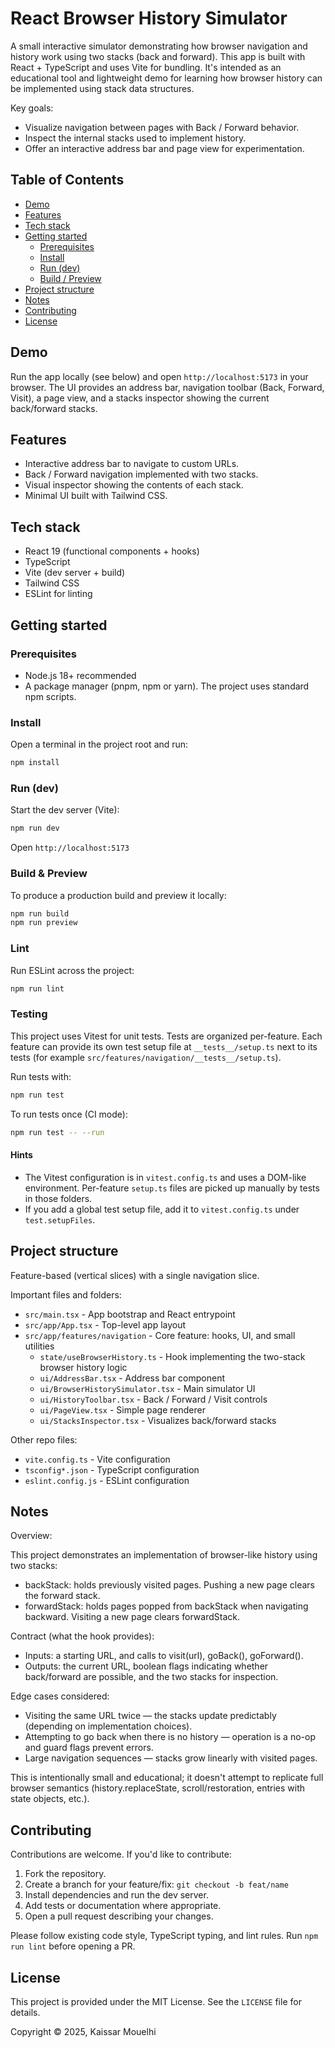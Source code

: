 # React Browser History Simulator

A small interactive simulator demonstrating how browser navigation and history work using two stacks (back and forward). This app is built with React + TypeScript and uses Vite for bundling. It's intended as an educational tool and lightweight demo for learning how browser history can be implemented using stack data structures.

Key goals:

- Visualize navigation between pages with Back / Forward behavior.
- Inspect the internal stacks used to implement history.
- Offer an interactive address bar and page view for experimentation.

## Table of Contents

- [Demo](#demo)
- [Features](#features)
- [Tech stack](#tech-stack)
- [Getting started](#getting-started)
  - [Prerequisites](#prerequisites)
  - [Install](#install)
  - [Run (dev)](#run-dev)
  - [Build / Preview](#build--preview)
- [Project structure](#project-structure)
- [Notes](#notes)
- [Contributing](#contributing)
- [License](#license)

## Demo

Run the app locally (see below) and open `http://localhost:5173` in your browser. The UI provides an address bar, navigation toolbar (Back, Forward, Visit), a page view, and a stacks inspector showing the current back/forward stacks.

## Features

- Interactive address bar to navigate to custom URLs.
- Back / Forward navigation implemented with two stacks.
- Visual inspector showing the contents of each stack.
- Minimal UI built with Tailwind CSS.

## Tech stack

- React 19 (functional components + hooks)
- TypeScript
- Vite (dev server + build)
- Tailwind CSS
- ESLint for linting

## Getting started

### Prerequisites

- Node.js 18+ recommended
- A package manager (pnpm, npm or yarn). The project uses standard npm scripts.

### Install

Open a terminal in the project root and run:

```bash
npm install
```

### Run (dev)

Start the dev server (Vite):

```bash
npm run dev
```

Open `http://localhost:5173`

### Build & Preview

To produce a production build and preview it locally:

```bash
npm run build
npm run preview
```

### Lint

Run ESLint across the project:

```bash
npm run lint
```

### Testing

This project uses Vitest for unit tests. Tests are organized per-feature. Each feature can provide its own test setup file at `__tests__/setup.ts` next to its tests (for example `src/features/navigation/__tests__/setup.ts`).

Run tests with:

```bash
npm run test
```

To run tests once (CI mode):

```bash
npm run test -- --run
```

#### Hints

- The Vitest configuration is in `vitest.config.ts` and uses a DOM-like environment. Per-feature `setup.ts` files are picked up manually by tests in those folders.
- If you add a global test setup file, add it to `vitest.config.ts` under `test.setupFiles`.

## Project structure

Feature-based (vertical slices) with a single navigation slice.

Important files and folders:

- `src/main.tsx` - App bootstrap and React entrypoint
- `src/app/App.tsx` - Top-level app layout
- `src/app/features/navigation` - Core feature: hooks, UI, and small utilities
  - `state/useBrowserHistory.ts` - Hook implementing the two-stack browser history logic
  - `ui/AddressBar.tsx` - Address bar component
  - `ui/BrowserHistorySimulator.tsx` - Main simulator UI
  - `ui/HistoryToolbar.tsx` - Back / Forward / Visit controls
  - `ui/PageView.tsx` - Simple page renderer
  - `ui/StacksInspector.tsx` - Visualizes back/forward stacks

Other repo files:

- `vite.config.ts` - Vite configuration
- `tsconfig*.json` - TypeScript configuration
- `eslint.config.js` - ESLint configuration

## Notes

Overview:

This project demonstrates an implementation of browser-like history using two stacks:

- backStack: holds previously visited pages. Pushing a new page clears the forward stack.
- forwardStack: holds pages popped from backStack when navigating backward. Visiting a new page clears forwardStack.

Contract (what the hook provides):

- Inputs: a starting URL, and calls to visit(url), goBack(), goForward().
- Outputs: the current URL, boolean flags indicating whether back/forward are possible, and the two stacks for inspection.

Edge cases considered:

- Visiting the same URL twice — the stacks update predictably (depending on implementation choices).
- Attempting to go back when there is no history — operation is a no-op and guard flags prevent errors.
- Large navigation sequences — stacks grow linearly with visited pages.

This is intentionally small and educational; it doesn't attempt to replicate full browser semantics (history.replaceState, scroll/restoration, entries with state objects, etc.).

## Contributing

Contributions are welcome. If you'd like to contribute:

1. Fork the repository.
2. Create a branch for your feature/fix: `git checkout -b feat/name`
3. Install dependencies and run the dev server.
4. Add tests or documentation where appropriate.
5. Open a pull request describing your changes.

Please follow existing code style, TypeScript typing, and lint rules. Run `npm run lint` before opening a PR.

## License

This project is provided under the MIT License. See the `LICENSE` file for details.

Copyright © 2025, Kaissar Mouelhi
